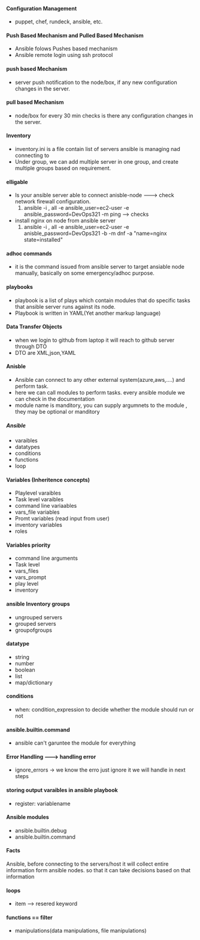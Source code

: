 #### Configuration Management

- puppet, chef, rundeck, ansible, etc.

#### Push Based Mechanism and Pulled Based Mechanism

- Ansible folows Pushes based mechanism
- Ansible remote login using ssh protocol

#### push based Mechanism

- server push notification to the node/box, if any new configuration changes in the server.

#### pull based Mechanism

- node/box for every 30 min checks is there any configuration changes in the server.

#### Inventory

- inventory.ini is a file contain list of servers ansible is managing nad connecting to
- Under group, we can add multiple server in one group, and create multiple groups based on requirement.

#### elligable

- Is your ansible server able to connect anisble-node ---> check network firewall configuration.
  1.  ansible -i <IPAdressof node>, all -e ansible_user=ec2-user -e ansible_password=DevOps321 -m ping --> checks
- install nginx on node from ansible server
  1.  ansible -i <IPAdressof node>, all -e ansible_user=ec2-user -e anisble_password=DevOps321 -b -m dnf -a "name=nginx state=installed"

#### adhoc commands

- it is the command issued from ansible server to target ansiable node manually, basically on some emergency/adhoc purpose.

#### playbooks

- playbook is a list of plays which contain modules that do specific tasks that ansible server runs against its node.
- Playbook is written in YAML(Yet another markup language)

#### Data Transfer Objects

- when we login to github from laptop it will reach to github server through DTO
- DTO are XML,json,YAML

#### Anisble

- Ansible can connect to any other external system(azure,aws,....) and perform task.
- here we can call modules to perform tasks. every ansible module we can check in the documentation
- module name is manditory, you can supply argumnets to the module , they may be optional or manditory

##### Ansible

- varaibles
- datatypes
- conditions
- functions
- loop

#### Variables (Inheritence concepts)

- Playlevel varaibles
- Task level varaibles
- command line variaables
- vars_file variables
- Promt variables (read input from user)
- inventory variables
- roles

#### Variables priority

- command line arguments
- Task level
- vars_files
- vars_prompt
- play level
- inventory

#### ansible Inventory groups

- ungrouped servers
- grouped servers
- groupofgroups

#### datatype

- string
- number
- boolean
- list
- map/dictionary

#### conditions

- when: condition_expression
  to decide whether the module should run or not

#### ansible.builtin.command

- ansible can't garuntee the module for everything

#### Error Handling ---> handling error

- ignore_errors -> we know the erro just ignore it we will handle in next steps

#### storing output varaibles in ansible playbook

- register: variablename

#### Ansible modules

- ansible.builtin.debug
- ansible.builtin.command

#### Facts

Ansible, before connecting to the servers/host it will collect entire information form ansible nodes. so that it can take decisions based on that information

#### loops

- item --> resered keyword

#### functions == filter

- manipulations(data manipulations, file manipulations)
